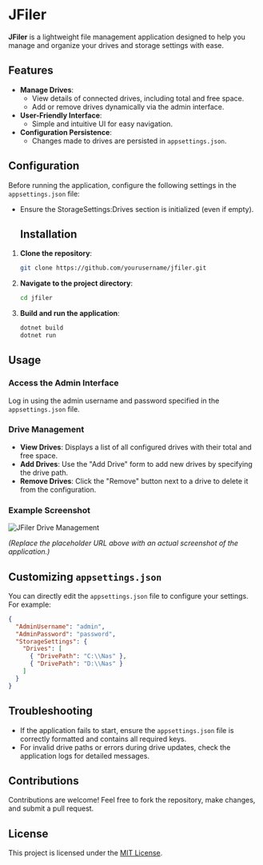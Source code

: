 # JFiler

**JFiler** is a lightweight file management application designed to help you manage and organize your drives and storage settings with ease.

## Features
- **Manage Drives**:
  - View details of connected drives, including total and free space.
  - Add or remove drives dynamically via the admin interface.
- **User-Friendly Interface**:
  - Simple and intuitive UI for easy navigation.
- **Configuration Persistence**:
  - Changes made to drives are persisted in `appsettings.json`.

## Configuration
Before running the application, configure the following settings in the `appsettings.json` file:

- Ensure the StorageSettings:Drives section is initialized (even if empty).
  ## Installation

1. **Clone the repository**:
    ```bash
    git clone https://github.com/yourusername/jfiler.git
    ```
2. **Navigate to the project directory**:
    ```bash
    cd jfiler
    ```
3. **Build and run the application**:
    ```bash
    dotnet build
    dotnet run
    ```

## Usage

### Access the Admin Interface
Log in using the admin username and password specified in the `appsettings.json` file.

### Drive Management
- **View Drives**: Displays a list of all configured drives with their total and free space.
- **Add Drives**: Use the "Add Drive" form to add new drives by specifying the drive path.
- **Remove Drives**: Click the "Remove" button next to a drive to delete it from the configuration.

### Example Screenshot
![JFiler Drive Management](https://via.placeholder.com/800x400?text=JFiler+Drive+Management)

*(Replace the placeholder URL above with an actual screenshot of the application.)*

## Customizing `appsettings.json`
You can directly edit the `appsettings.json` file to configure your settings. For example:
```json
{
  "AdminUsername": "admin",
  "AdminPassword": "password",
  "StorageSettings": {
    "Drives": [
      { "DrivePath": "C:\\Nas" },
      { "DrivePath": "D:\\Nas" }
    ]
  }
}
```
## Troubleshooting
- If the application fails to start, ensure the `appsettings.json` file is correctly formatted and contains all required keys.
- For invalid drive paths or errors during drive updates, check the application logs for detailed messages.

## Contributions
Contributions are welcome! Feel free to fork the repository, make changes, and submit a pull request.

## License
This project is licensed under the [MIT License](LICENSE).

